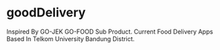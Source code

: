 # goodDelivery
Inspired By GO-JEK GO-FOOD Sub Product. Current Food Delivery Apps Based In Telkom University Bandung District.
